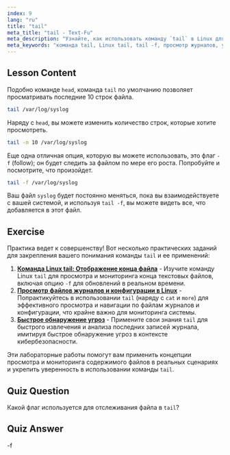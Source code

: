 ```yaml
---
index: 9
lang: "ru"
title: "tail"
meta_title: "tail - Text-Fu"
meta_description: "Узнайте, как использовать команду `tail` в Linux для просмотра концов файлов и мониторинга журналов. Откройте для себя `tail -f` для обновлений в реальном времени. Начните свой путь в Linux!"
meta_keywords: "команда tail, Linux tail, tail -f, просмотр журналов, учебник Linux, Linux для начинающих, руководство по Linux"
---
```


## Lesson Content

Подобно команде `head`, команда `tail` по умолчанию позволяет просматривать последние 10 строк файла.

```bash
tail /var/log/syslog
```

Наряду с `head`, вы можете изменить количество строк, которые хотите просмотреть.

```bash
tail -n 10 /var/log/syslog
```

Еще одна отличная опция, которую вы можете использовать, это флаг `-f` (follow); он будет следить за файлом по мере его роста. Попробуйте и посмотрите, что произойдет.

```bash
tail -f /var/log/syslog
```

Ваш файл `syslog` будет постоянно меняться, пока вы взаимодействуете с вашей системой, и используя `tail -f`, вы можете видеть все, что добавляется в этот файл.

## Exercise

Практика ведет к совершенству! Вот несколько практических заданий для закрепления вашего понимания команды `tail` и ее применений:

1. **[Команда Linux tail: Отображение конца файла](https://labex.io/ru/labs/linux-linux-tail-command-file-end-display-214303)** - Изучите команду Linux `tail` для просмотра и мониторинга конца текстовых файлов, включая опцию `-f` для обновлений в реальном времени.
2. **[Просмотр файлов журналов и конфигурации в Linux](https://labex.io/ru/labs/linux-viewing-log-and-configuration-files-in-linux-387914)** - Попрактикуйтесь в использовании `tail` (наряду с `cat` и `more`) для эффективного просмотра и навигации по файлам журналов и конфигурации, что крайне важно для мониторинга системы.
3. **[Быстрое обнаружение угроз](https://labex.io/ru/labs/linux-rapid-threat-detection-387930)** - Примените свои знания `tail` для быстрого извлечения и анализа последних записей журнала, имитируя быстрое обнаружение угроз в контексте кибербезопасности.

Эти лабораторные работы помогут вам применить концепции просмотра и мониторинга содержимого файлов в реальных сценариях и укрепить уверенность в использовании команды `tail`.

## Quiz Question

Какой флаг используется для отслеживания файла в `tail`?

## Quiz Answer

-f
